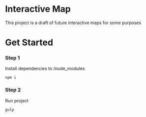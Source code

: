 # Interactive Map
This project is a draft of future interactive maps for some purposes

# Get Started
### Step 1
Install dependencies to /node_modules
```shell
npm i
```
### Step 2
Run project
```shell
gulp
```
